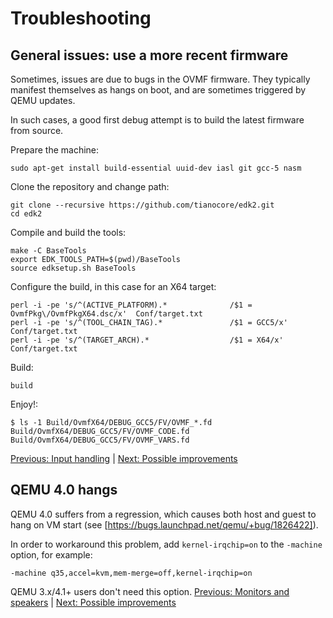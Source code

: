 # Troubleshooting

## General issues: use a more recent firmware

Sometimes, issues are due to bugs in the OVMF firmware. They typically manifest themselves as hangs on boot, and are sometimes triggered by QEMU updates.

In such cases, a good first debug attempt is to build the latest firmware from source.

Prepare the machine:

    sudo apt-get install build-essential uuid-dev iasl git gcc-5 nasm

Clone the repository and change path:

    git clone --recursive https://github.com/tianocore/edk2.git
    cd edk2

Compile and build the tools:

    make -C BaseTools
    export EDK_TOOLS_PATH=$(pwd)/BaseTools
    source edksetup.sh BaseTools

Configure the build, in this case for an X64 target:

    perl -i -pe 's/^(ACTIVE_PLATFORM).*              /$1 = OvmfPkg\/OvmfPkgX64.dsc/x'  Conf/target.txt
    perl -i -pe 's/^(TOOL_CHAIN_TAG).*               /$1 = GCC5/x'                     Conf/target.txt
    perl -i -pe 's/^(TARGET_ARCH).*                  /$1 = X64/x'                      Conf/target.txt

Build:

    build

Enjoy!:

    $ ls -1 Build/OvmfX64/DEBUG_GCC5/FV/OVMF_*.fd
    Build/OvmfX64/DEBUG_GCC5/FV/OVMF_CODE.fd
    Build/OvmfX64/DEBUG_GCC5/FV/OVMF_VARS.fd
[Previous: Input handling](4_INPUT_HANDLING.md) | [Next: Possible improvements](6_POSSIBLE_IMPROVEMENTS.md)

## QEMU 4.0 hangs

QEMU 4.0 suffers from a regression, which causes both host and guest to hang on VM start (see [https://bugs.launchpad.net/qemu/+bug/1826422]).

In order to workaround this problem, add `kernel-irqchip=on` to the `-machine` option, for example:

```
-machine q35,accel=kvm,mem-merge=off,kernel-irqchip=on
```

QEMU 3.x/4.1+ users don't need this option.
[Previous: Monitors and speakers](5_MONITORS_AND_SPEAKERS.md) | [Next: Possible improvements](7_POSSIBLE_IMPROVEMENTS.md)
